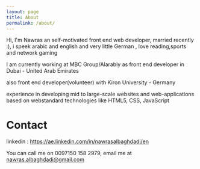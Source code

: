 ```yaml
---
layout: page
title: About
permalink: /about/
---
```


<p>Hi, I'm Nawras an self-motivated front end web developer, married  recently :), i speek arabic and english and very little German , love reading,sports and network gaming</p>

<p>I am currently working at MBC Group/Alarabiy as front end developer in Dubai - United Arab Emirates</p>
<p>also front end developer(volunteer) with Kiron University - Germany</p>
<p>experience in developing mid to large-scale websites and web-applications based on webstandard technologies like HTML5, CSS, JavaScript</p>
<h1>Contact</h1>

<p>linkedin : <a href="https://ae.linkedin.com/in/nawrasalbaghdadi/en">https://ae.linkedin.com/in/nawrasalbaghdadi/en</a></p>

<p>You can call me on 0097150 158 2979, email me at <a href="mailto@nawras.albaghdadi@gmail.com" target="_top">nawras.albaghdadi@gmail.com</a>  </p>
